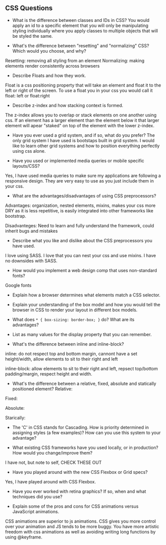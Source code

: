 ## CSS Questions

* What is the difference between classes and IDs in CSS?
You would apply an id to a specific element that you will only be manipulating styling individually where you apply classes to multiple objects that will be styled the same. 

* What's the difference between "resetting" and "normalizing" CSS? Which would you choose, and why?

Resetting: removing all styling from an element
Normalizing: making elements render consistently across browsers

* Describe Floats and how they work.

Float is a css positioning property that will take an element and float it to the left or right of the screen. To use a float you in your css you would call it float: left or float:right

* Describe z-index and how stacking context is formed.

The z-index allows you to overlap or stack elements on one another using css. If an element has a larger element than the element below it that larger element will apear "staked" on top of the element with the lower z-index.

* Have you ever used a grid system, and if so, what do you prefer?
The only grid system I have used is bootstaps built in grid system. I would like to learn other grid systems and how to position everything perfectly using css alone. 

* Have you used or implemented media queries or mobile specific layouts/CSS?

Yes, I have used media queries to make sure my applications are following a responsive design. They are very easy to use as you just include them in your css.

<!-- * How do you optimize your webpages for print? -->
* What are the advantages/disadvantages of using CSS preprocessors?

Advantages: organization, nested elements, mixins, makes your css more DRY as it is less repetitive, is easily integrated into other frameworks like bootstrap.

Disadvanteges: Need to learn and fully understand the framework, could inherit bugs and mistakes

* Describe what you like and dislike about the CSS preprocessors you have used.

I love using SASS. I love that you can nest your css and use mixins. I have no downsides with SASS.

* How would you implement a web design comp that uses non-standard fonts?

Google fonts

* Explain how a browser determines what elements match a CSS selector.
* Explain your understanding of the box model and how you would tell the browser in CSS to render your layout in different box models.
* What does ```* { box-sizing: border-box; }``` do? What are its advantages?
* List as many values for the display property that you can remember.

* What's the difference between inline and inline-block?

inline: do not respect top and bottom margin, cannont have a set height/width, allow elements to sit to their right and left

inline-block: allow elements to sit to their right and left, repsect top/bottom padding/margin, respect height and width.

* What's the difference between a relative, fixed, absolute and statically positioned element?
Relative: 

Fixed: 

Absolute:

Starically:

* The 'C' in CSS stands for Cascading.  How is priority determined in assigning styles (a few examples)?  How can you use this system to your advantage?

* What existing CSS frameworks have you used locally, or in production? How would you change/improve them?

I have not, but note to self, CHECK THESE OUT 

* Have you played around with the new CSS Flexbox or Grid specs?

Yes, I have played around with CSS Flexbox.

* Have you ever worked with retina graphics? If so, when and what techniques did you use?

* Explain some of the pros and cons for CSS animations versus JavaScript animations.

CSS animations are superior to js animations. CSS gives you more control over your animation and JS tends to be more buggy. You have more artistic freedom with css animations as well as avoiding writing long functions by using @keyframe.